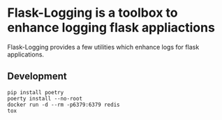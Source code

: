# Flask-Logging is a toolbox to enhance logging flask appliactions

Flask-Logging provides a few utilities which enhance logs for flask applications.

## Development

```
pip install poetry
poerty install --no-root
docker run -d --rm -p6379:6379 redis
tox
```
